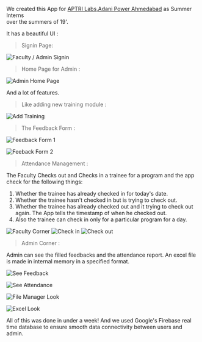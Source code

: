 We created this App for [APTRI Labs,Adani Power Ahmedabad](http://www.aptri.org/) as Summer Interns    
over the summers of 19'.

It has a beautiful UI :    

> Signin Page:    

![Faculty / Admin Signin](https://i.imgur.com/5VjqLev.jpg)    
> Home Page for Admin : 

![Admin Home Page](https://i.imgur.com/Sq9QTDW.jpg)    


And a lot of features.

> Like adding new training module : 

![Add Training ](https://i.imgur.com/tSfau0l.jpg)

> The Feedback Form : 

![Feedback Form 1](https://i.imgur.com/cx34SFT.jpg)    

![Feeback Form 2](https://i.imgur.com/aljKe2W.jpg)

> Attendance Management : 

The Faculty Checks out and Checks in a trainee for a program and the app check for the following things: 

1. Whether the trainee has already checked in for today's date.
2. Whether the trainee hasn't checked in but is trying to check out.
3. Whether the trainee has already checked out and it trying to check out again. The App tells the timestamp of when he checked out.
4. Also the trainee can check in only for a particular program for a day.

![Faculty Corner](https://i.imgur.com/HHRme1X.jpg)
![Check in](https://i.imgur.com/HKUXcqr.jpg)
![Check out](https://i.imgur.com/XYuY08g.jpg)

> Admin Corner : 

Admin can see the filled feedbacks and the attendance report. An excel file is made in internal memory in a specified format.

![See Feedback](https://i.imgur.com/aErpZ1a.jpg)    

![See Attendance](https://i.imgur.com/I8thuaQ.jpg)    

![File Manager Look](https://i.imgur.com/4yOHWWi.jpg)

![Excel Look](https://i.imgur.com/JMmj1nI.jpg)       



All of this was done in under a week! And we used Google's Firebase real time database to ensure smooth data connectivity between users and admin.






